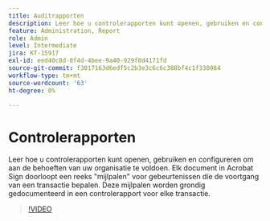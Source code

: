 ```yaml
---
title: Auditrapporten
description: Leer hoe u controlerapporten kunt openen, gebruiken en configureren om aan de behoeften van uw organisatie te voldoen
feature: Administration, Report
role: Admin
level: Intermediate
jira: KT-15917
exl-id: eed40c8d-8f4d-4bee-9a40-929f8d4171fd
source-git-commit: f3017163d6edf5c2b3e3c6c6c388bf4c1f338084
workflow-type: tm+mt
source-wordcount: '63'
ht-degree: 0%

---
```


# Controlerapporten

Leer hoe u controlerapporten kunt openen, gebruiken en configureren om aan de behoeften van uw organisatie te voldoen. Elk document in Acrobat Sign doorloopt een reeks &quot;mijlpalen&quot; voor gebeurtenissen die de voortgang van een transactie bepalen. Deze mijlpalen worden grondig gedocumenteerd in een controlerapport voor elke transactie.

>[!VIDEO](https://video.tv.adobe.com/v/3448551?quality=12&learn=on&hidetitle=true&captions=dut)

